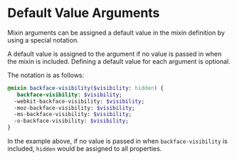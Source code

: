 # Default Value Arguments

Mixin arguments can be assigned a default value in the mixin definition by using a special notation.

A default value is assigned to the argument if no value is passed in when the mixin is included. Defining a default value for each argument is optional.

The notation is as follows:

```sass
@mixin backface-visibility($visibility: hidden) {
   backface-visibility: $visibility;
  -webkit-backface-visibility: $visibility;
  -moz-backface-visibility: $visibility;
  -ms-backface-visibility: $visibility;
  -o-backface-visibility: $visibility;
}
```

In the example above, if no value is passed in when `backface-visibility` is included, `hidden` would be assigned to all properties.
